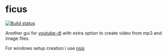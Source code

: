 # ficus

[![Build status](https://ci.appveyor.com/api/projects/status/u143sy11ygt10elj?svg=true)](https://ci.appveyor.com/project/tedlaz/ficus)

Another gui for [youtube-dl](https://youtube-dl.org) with extra option to create video from mp3 and image files.

For windows setup creation i use [nsis](https://nsis.sourceforge.io/Download)
